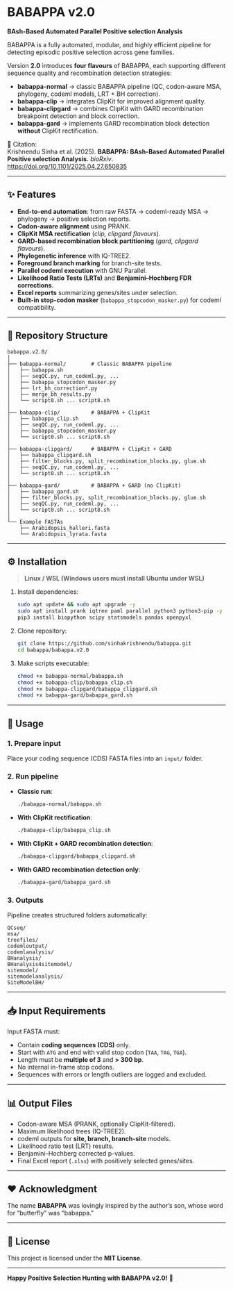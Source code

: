 # BABAPPA v2.0  
**BAsh-Based Automated Parallel Positive selection Analysis**

BABAPPA is a fully automated, modular, and highly efficient pipeline for detecting episodic positive selection across gene families.  

Version **2.0** introduces **four flavours** of BABAPPA, each supporting different sequence quality and recombination detection strategies:

- **babappa-normal** → classic BABAPPA pipeline (QC, codon-aware MSA, phylogeny, codeml models, LRT + BH correction).  
- **babappa-clip** → integrates ClipKit for improved alignment quality.  
- **babappa-clipgard** → combines ClipKit with GARD recombination breakpoint detection and block correction.  
- **babappa-gard** → implements GARD recombination block detection **without** ClipKit rectification.  

📖 Citation:  
Krishnendu Sinha et al. (2025). **BABAPPA: BAsh-Based Automated Parallel Positive selection Analysis.** *bioRxiv*. https://doi.org/10.1101/2025.04.27.650835  

---

## ✨ Features

- **End-to-end automation**: from raw FASTA → codeml-ready MSA → phylogeny → positive selection reports.  
- **Codon-aware alignment** using PRANK.  
- **ClipKit MSA rectification** (*clip, clipgard flavours*).  
- **GARD-based recombination block partitioning** (*gard, clipgard flavours*).  
- **Phylogenetic inference** with IQ-TREE2.  
- **Foreground branch marking** for branch-site tests.  
- **Parallel codeml execution** with GNU Parallel.  
- **Likelihood Ratio Tests (LRTs)** and **Benjamini–Hochberg FDR corrections**.  
- **Excel reports** summarizing genes/sites under selection.  
- **Built-in stop-codon masker** (`babappa_stopcodon_masker.py`) for codeml compatibility.  

---

## 📂 Repository Structure

```
babappa.v2.0/
│
├── babappa-normal/        # Classic BABAPPA pipeline
│   ├── babappa.sh
│   ├── seqQC.py, run_codeml.py, ...
│   ├── babappa_stopcodon_masker.py
│   ├── lrt_bh_correction*.py
│   ├── merge_bh_results.py
│   └── script0.sh ... script8.sh
│
├── babappa-clip/          # BABAPPA + ClipKit
│   ├── babappa_clip.sh
│   ├── seqQC.py, run_codeml.py, ...
│   ├── babappa_stopcodon_masker.py
│   └── script0.sh ... script8.sh
│
├── babappa-clipgard/      # BABAPPA + ClipKit + GARD
│   ├── babappa_clipgard.sh
│   ├── filter_blocks.py, split_recombination_blocks.py, glue.sh
│   ├── seqQC.py, run_codeml.py, ...
│   └── script0.sh ... script8.sh
│
├── babappa-gard/          # BABAPPA + GARD (no ClipKit)
│   ├── babappa_gard.sh
│   ├── filter_blocks.py, split_recombination_blocks.py, glue.sh
│   ├── seqQC.py, run_codeml.py, ...
│   └── script0.sh ... script8.sh
│
└── Example FASTAs
    ├── Arabidopsis_halleri.fasta
    └── Arabidopsis_lyrata.fasta
```

---

## ⚙️ Installation

> **Linux / WSL (Windows users must install Ubuntu under WSL)**  

1. Install dependencies:  
   ```bash
   sudo apt update && sudo apt upgrade -y
   sudo apt install prank iqtree paml parallel python3 python3-pip -y
   pip3 install biopython scipy statsmodels pandas openpyxl
   ```

2. Clone repository:  
   ```bash
   git clone https://github.com/sinhakrishnendu/babappa.git
   cd babappa/babappa.v2.0
   ```

3. Make scripts executable:  
   ```bash
   chmod +x babappa-normal/babappa.sh
   chmod +x babappa-clip/babappa_clip.sh
   chmod +x babappa-clipgard/babappa_clipgard.sh
   chmod +x babappa-gard/babappa_gard.sh
   ```

---

## 🚀 Usage

### 1. Prepare input
Place your coding sequence (CDS) FASTA files into an `input/` folder.  

### 2. Run pipeline
- **Classic run**:  
  ```bash
  ./babappa-normal/babappa.sh
  ```

- **With ClipKit rectification**:  
  ```bash
  ./babappa-clip/babappa_clip.sh
  ```

- **With ClipKit + GARD recombination detection**:  
  ```bash
  ./babappa-clipgard/babappa_clipgard.sh
  ```

- **With GARD recombination detection only**:  
  ```bash
  ./babappa-gard/babappa_gard.sh
  ```

### 3. Outputs
Pipeline creates structured folders automatically:  
```
QCseq/  
msa/  
treefiles/  
codemloutput/  
codemlanalysis/  
BHanalysis/  
BHanalysis4sitemodel/  
sitemodel/  
sitemodelanalysis/  
SiteModelBH/  
```

---

## 📥 Input Requirements

Input FASTA must:  
- Contain **coding sequences (CDS)** only.  
- Start with `ATG` and end with valid stop codon (`TAA`, `TAG`, `TGA`).  
- Length must be **multiple of 3** and **> 300 bp**.  
- No internal in-frame stop codons.  
- Sequences with errors or length outliers are logged and excluded.  

---

## 📊 Output Files

- Codon-aware MSA (PRANK, optionally ClipKit-filtered).  
- Maximum likelihood trees (IQ-TREE2).  
- codeml outputs for **site, branch, branch-site** models.  
- Likelihood ratio test (LRT) results.  
- Benjamini–Hochberg corrected p-values.  
- Final Excel report (`.xlsx`) with positively selected genes/sites.  

---

## ❤️ Acknowledgment

The name **BABAPPA** was lovingly inspired by the author’s son, whose word for “butterfly” was “babappa.”  

---

## 📜 License

This project is licensed under the **MIT License**.  

---

**Happy Positive Selection Hunting with BABAPPA v2.0!** 🦋
